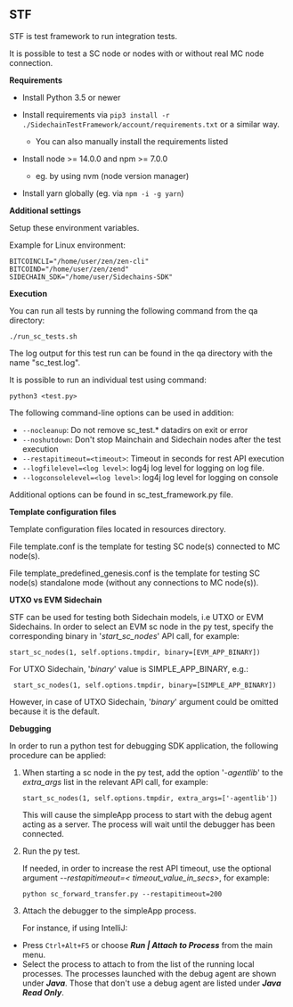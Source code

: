**STF**
---------

STF is test framework to run integration tests.

It is possible to test a SC node or nodes with or without real MC node connection.

**Requirements**

- Install Python 3.5 or newer
- Install requirements via `pip3 install -r ./SidechainTestFramework/account/requirements.txt` or a similar way.
    - You can also manually install the requirements listed

- Install node >= 14.0.0 and npm >= 7.0.0
    - eg. by using nvm (node version manager)
- Install yarn globally (eg. via `npm -i -g yarn`)

**Additional settings**

Setup these environment variables.

Example for Linux environment:

```
BITCOINCLI="/home/user/zen/zen-cli"
BITCOIND="/home/user/zen/zend"
SIDECHAIN_SDK="/home/user/Sidechains-SDK"
```

**Execution**

You can run all tests by running the following command from the qa directory:

```
./run_sc_tests.sh
```

The log output for this test run can be found in the qa directory with the name "sc_test.log".

It is possible to run an individual test using command:

```
python3 <test.py> 
```

The following command-line options can be used in addition:
- `--nocleanup`: Do not remove sc_test.* datadirs on exit or error
- `--noshutdown`: Don't stop Mainchain and Sidechain nodes after the test execution
- `--restapitimeout=<timeout>`: Timeout in seconds for rest API execution
- `--logfilelevel=<log level>`: log4j log level for logging on log file.  
- `--logconsolelevel=<log level>`: log4j log level for logging on console

Additional options can be found in sc_test_framework.py file.

**Template configuration files**

Template configuration files located in resources directory. 

File template.conf is the template for testing SC node(s) connected to MC node(s).

File template_predefined_genesis.conf is the template for testing SC node(s) standalone mode (without any connections to MC node(s)).

**UTXO vs EVM Sidechain**

STF can be used for testing both Sidechain models, i.e UTXO or EVM Sidechains. 
In order to select an EVM sc node in the py test, specify the corresponding binary in '_start_sc_nodes_' API
   call, for example:
   ```
   start_sc_nodes(1, self.options.tmpdir, binary=[EVM_APP_BINARY])
   ```

   For UTXO Sidechain, '_binary_'  value is SIMPLE_APP_BINARY, e.g.:
  ```
   start_sc_nodes(1, self.options.tmpdir, binary=[SIMPLE_APP_BINARY])
  ```
However, in case of UTXO Sidechain, '_binary_' argument could be omitted because it is the default.  

**Debugging**

In order to run a python test for debugging SDK application, the following procedure can be applied:

1) When starting a sc node in the py test, add the option '_-agentlib_' to the _extra_args_ list in the relevant API
   call, for example:
   ```
   start_sc_nodes(1, self.options.tmpdir, extra_args=['-agentlib'])
   ```
   This will cause the simpleApp process to start with the debug agent acting as a server. The process will wait until
   the debugger has been connected.


2) Run the py test.

   If needed, in order to increase the rest API timeout, use the optional argument _--restapitimeout=<
   timeout_value_in_secs>_, for example:
   ```
   python sc_forward_transfer.py --restapitimeout=200
   ```

3) Attach the debugger to the simpleApp process.

   For instance, if using IntelliJ:


- Press `Ctrl+Alt+F5` or choose **_Run | Attach to Process_** from the main menu.
- Select the process to attach to from the list of the running local processes. The processes launched with the debug
  agent are shown under _**Java**_. Those that don't use a debug agent are listed under **_Java Read Only_**.
